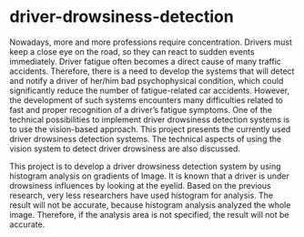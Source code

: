 # driver-drowsiness-detection
Nowadays, more and more professions require concentration. Drivers must keep a close eye on the road, so they can react to sudden events immediately. Driver fatigue often becomes a direct cause of many traffic accidents. Therefore, there is a need to develop the systems that will detect and notify a driver of her/him bad psychophysical condition, which could significantly reduce the number of fatigue-related car accidents. However, the development of such systems encounters many difficulties related to fast and proper recognition of a driver’s fatigue symptoms. One of the technical possibilities to implement driver drowsiness detection systems is to use the vision-based approach. This project  presents the currently used driver drowsiness detection systems. The technical aspects of using the vision system to detect driver drowsiness are also discussed.

This project is to develop a driver drowsiness detection system by using histogram analysis on gradients of Image. It is known that a driver is under drowsiness influences by looking at the eyelid. Based on the previous research, very less researchers have used histogram for analysis. The result will not be accurate, because histogram analysis analyzed the whole image. Therefore, if the analysis area is not specified, the result will not be accurate.
